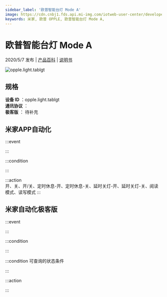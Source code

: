 ```yaml
---
sidebar_label: '欧普智能台灯 Mode A'
image: https://cdn.cnbj1.fds.api.mi-img.com/iotweb-user-center/developer_1679047723940oTbNCB6G.png?GalaxyAccessKeyId=AKVGLQWBOVIRQ3XLEW&Expires=9223372036854775807&Signature=Kb4JD2peds6aoDm1HsUu32tQGWc=
keywords: 米家, 欧普 OPPLE, 欧普智能台灯 Mode A, 
---
```

# 欧普智能台灯 Mode A

2020/5/7 发布 | [产品百科](https://home.mi.com/webapp/content/baike/product/index.html?model=opple.light.tablgt/) | [说明书](https://home.mi.com/views/introduction.html?model=opple.light.tablgt&region=cn)

![opple.light.tablgt](https://cdn.cnbj1.fds.api.mi-img.com/iotweb-user-center/developer_1679047723940oTbNCB6G.png?GalaxyAccessKeyId=AKVGLQWBOVIRQ3XLEW&Expires=9223372036854775807&Signature=Kb4JD2peds6aoDm1HsUu32tQGWc=)

## 规格  
> 
**设备 ID** ：opple.light.tablgt  
**通讯协议** ：  
**极客版**  ： 待补充 


## 米家APP自动化  

:::event  

:::

:::condition  

:::

:::action   
开、关、开/关、定时休息-开、定时休息-关、延时关灯-开、延时关灯-关、阅读模式、读写模式
:::

## 米家自动化极客版  

:::event  

:::

:::condition  

:::

:::condition 可查询的状态条件  

:::

:::action  

:::

        
